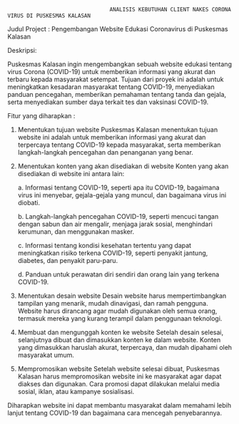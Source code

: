                                     ANALISIS KEBUTUHAN CLIENT NAKES CORONA VIRUS DI PUSKESMAS KALASAN

Judul Project : Pengembangan Website Edukasi Coronavirus di Puskesmas Kalasan

Deskripsi: 

Puskesmas Kalasan ingin mengembangkan sebuah website edukasi tentang virus Corona (COVID-19) untuk memberikan informasi yang akurat dan terbaru kepada masyarakat setempat. Tujuan dari proyek ini adalah untuk meningkatkan kesadaran masyarakat tentang COVID-19, menyediakan panduan pencegahan, memberikan pemahaman tentang tanda dan gejala, serta menyediakan sumber daya terkait tes dan vaksinasi COVID-19.

Fitur yang diharapkan :
1.	Menentukan tujuan website
    Puskesmas Kalasan menentukan tujuan website ini adalah untuk memberikan informasi yang akurat dan terpercaya tentang COVID-19 kepada masyarakat, serta memberikan           langkah-langkah pencegahan dan penanganan yang benar.
3.	Menentukan konten yang akan disediakan di website Konten yang akan disediakan di website ini antara lain:

    a. Informasi tentang COVID-19, seperti apa itu COVID-19, bagaimana virus ini menyebar, gejala-gejala yang muncul, dan bagaimana virus ini diobati.
    
    b. Langkah-langkah pencegahan COVID-19, seperti mencuci tangan dengan sabun dan air mengalir, menjaga jarak sosial, menghindari kerumunan, dan menggunakan masker.
    
    c. Informasi tentang kondisi kesehatan tertentu yang dapat meningkatkan risiko terkena COVID-19, seperti penyakit jantung, diabetes, dan penyakit paru-paru.
    
    d. Panduan untuk perawatan diri sendiri dan orang lain yang terkena COVID-19.

3.	Menentukan desain website 
    Desain website harus mempertimbangkan tampilan yang menarik, mudah dinavigasi, dan ramah pengguna. Website harus dirancang agar mudah digunakan oleh semua orang,           termasuk mereka yang kurang terampil dalam penggunaan teknologi.
5.	Membuat dan mengunggah konten ke website 
    Setelah desain selesai, selanjutnya dibuat dan dimasukkan konten ke dalam website. Konten yang dimasukkan haruslah akurat, terpercaya, dan mudah dipahami oleh               masyarakat umum.
7.	Mempromosikan website 
    Setelah website selesai dibuat, Puskesmas Kalasan harus mempromosikan website ini ke masyarakat agar dapat diakses dan digunakan. Cara promosi dapat dilakukan melalui       media sosial, iklan, atau kampanye sosialisasi.

Diharapkan website ini dapat membantu masyarakat dalam memahami lebih lanjut tentang COVID-19 dan bagaimana cara mencegah penyebarannya.


